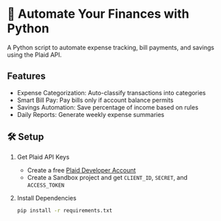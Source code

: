 # 💸 Automate Your Finances with Python

A Python script to automate expense tracking, bill payments, and savings using the Plaid API.

## Features
- Expense Categorization: Auto-classify transactions into categories
- Smart Bill Pay: Pay bills only if account balance permits
- Savings Automation: Save percentage of income based on rules
- Daily Reports: Generate weekly expense summaries

## 🛠 Setup

1. Get Plaid API Keys
   - Create a free [Plaid Developer Account](https://dashboard.plaid.com/signup)
   - Create a Sandbox project and get `CLIENT_ID`, `SECRET`, and `ACCESS_TOKEN`

2. Install Dependencies
   ```bash
   pip install -r requirements.txt
